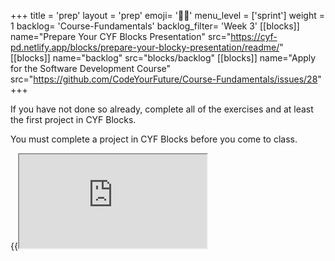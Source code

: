 +++
title = 'prep'
layout = 'prep'
emoji= '🧑🏿‍'
menu_level = ['sprint']
weight = 1
backlog= 'Course-Fundamentals'
backlog_filter= 'Week 3'
[[blocks]]
name="Prepare Your CYF Blocks Presentation"
src="https://cyf-pd.netlify.app/blocks/prepare-your-blocky-presentation/readme/"
[[blocks]]
name="backlog"
src="blocks/backlog"
[[blocks]]
name="Apply for the Software Development Course"
src="https://github.com/CodeYourFuture/Course-Fundamentals/issues/28"
+++

If you have not done so already, complete all of the exercises and at least the first project in CYF Blocks.

You must complete a project in CYF Blocks before you come to class.

{{<iframe src="https://blocks.codeyourfuture.io/#exercise_arrays_sum">}}
